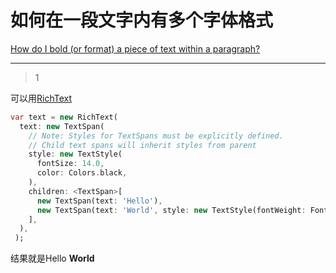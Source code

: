 # 如何在一段文字内有多个字体格式
[How do I bold (or format) a piece of text within a paragraph?](https://stackoverflow.com/questions/41557139/how-do-i-bold-or-format-a-piece-of-text-within-a-paragraph)

___



> 1

 可以用[RichText](https://docs.flutter.io/flutter/widgets/RichText-class.html)

```dart
var text = new RichText(
  text: new TextSpan(
    // Note: Styles for TextSpans must be explicitly defined.
    // Child text spans will inherit styles from parent
    style: new TextStyle(
      fontSize: 14.0,
      color: Colors.black,
    ),
    children: <TextSpan>[
      new TextSpan(text: 'Hello'),
      new TextSpan(text: 'World', style: new TextStyle(fontWeight: FontWeight.bold)),
    ],
  ),
 );
```

结果就是Hello **World**